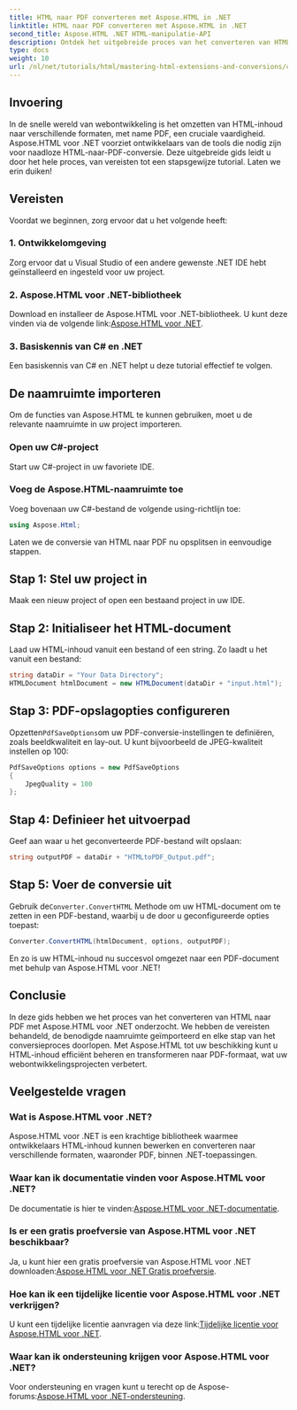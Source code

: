 ```yaml
---
title: HTML naar PDF converteren met Aspose.HTML in .NET
linktitle: HTML naar PDF converteren met Aspose.HTML in .NET
second_title: Aspose.HTML .NET HTML-manipulatie-API
description: Ontdek het uitgebreide proces van het converteren van HTML-inhoud naar PDF met behulp van de krachtige Aspose.HTML voor .NET-bibliotheek. Deze gids biedt ontwikkelaars duidelijke.
type: docs
weight: 10
url: /nl/net/tutorials/html/mastering-html-extensions-and-conversions/converting-html-to-pdf/
---
```

## Invoering

In de snelle wereld van webontwikkeling is het omzetten van HTML-inhoud naar verschillende formaten, met name PDF, een cruciale vaardigheid. Aspose.HTML voor .NET voorziet ontwikkelaars van de tools die nodig zijn voor naadloze HTML-naar-PDF-conversie. Deze uitgebreide gids leidt u door het hele proces, van vereisten tot een stapsgewijze tutorial. Laten we erin duiken!

## Vereisten

Voordat we beginnen, zorg ervoor dat u het volgende heeft:

### 1. Ontwikkelomgeving
Zorg ervoor dat u Visual Studio of een andere gewenste .NET IDE hebt geïnstalleerd en ingesteld voor uw project.

### 2. Aspose.HTML voor .NET-bibliotheek
Download en installeer de Aspose.HTML voor .NET-bibliotheek. U kunt deze vinden via de volgende link:[Aspose.HTML voor .NET](https://releases.aspose.com/html/net/).

### 3. Basiskennis van C# en .NET
Een basiskennis van C# en .NET helpt u deze tutorial effectief te volgen.

## De naamruimte importeren

Om de functies van Aspose.HTML te kunnen gebruiken, moet u de relevante naamruimte in uw project importeren.

### Open uw C#-project
Start uw C#-project in uw favoriete IDE.

### Voeg de Aspose.HTML-naamruimte toe
Voeg bovenaan uw C#-bestand de volgende using-richtlijn toe:

```csharp
using Aspose.Html;
```

Laten we de conversie van HTML naar PDF nu opsplitsen in eenvoudige stappen.

## Stap 1: Stel uw project in
Maak een nieuw project of open een bestaand project in uw IDE.

## Stap 2: Initialiseer het HTML-document
Laad uw HTML-inhoud vanuit een bestand of een string. Zo laadt u het vanuit een bestand:

```csharp
string dataDir = "Your Data Directory";
HTMLDocument htmlDocument = new HTMLDocument(dataDir + "input.html");
```

## Stap 3: PDF-opslagopties configureren
 Opzetten`PdfSaveOptions`om uw PDF-conversie-instellingen te definiëren, zoals beeldkwaliteit en lay-out. U kunt bijvoorbeeld de JPEG-kwaliteit instellen op 100:

```csharp
PdfSaveOptions options = new PdfSaveOptions
{
    JpegQuality = 100
};
```

## Stap 4: Definieer het uitvoerpad
Geef aan waar u het geconverteerde PDF-bestand wilt opslaan:

```csharp
string outputPDF = dataDir + "HTMLtoPDF_Output.pdf";
```

## Stap 5: Voer de conversie uit
 Gebruik de`Converter.ConvertHTML` Methode om uw HTML-document om te zetten in een PDF-bestand, waarbij u de door u geconfigureerde opties toepast:

```csharp
Converter.ConvertHTML(htmlDocument, options, outputPDF);
```

En zo is uw HTML-inhoud nu succesvol omgezet naar een PDF-document met behulp van Aspose.HTML voor .NET!

## Conclusie

In deze gids hebben we het proces van het converteren van HTML naar PDF met Aspose.HTML voor .NET onderzocht. We hebben de vereisten behandeld, de benodigde naamruimte geïmporteerd en elke stap van het conversieproces doorlopen. Met Aspose.HTML tot uw beschikking kunt u HTML-inhoud efficiënt beheren en transformeren naar PDF-formaat, wat uw webontwikkelingsprojecten verbetert.

## Veelgestelde vragen

### Wat is Aspose.HTML voor .NET?
Aspose.HTML voor .NET is een krachtige bibliotheek waarmee ontwikkelaars HTML-inhoud kunnen bewerken en converteren naar verschillende formaten, waaronder PDF, binnen .NET-toepassingen.

### Waar kan ik documentatie vinden voor Aspose.HTML voor .NET?
 De documentatie is hier te vinden:[Aspose.HTML voor .NET-documentatie](https://reference.aspose.com/html/net/).

### Is er een gratis proefversie van Aspose.HTML voor .NET beschikbaar?
 Ja, u kunt hier een gratis proefversie van Aspose.HTML voor .NET downloaden:[Aspose.HTML voor .NET Gratis proefversie](https://releases.aspose.com/).

### Hoe kan ik een tijdelijke licentie voor Aspose.HTML voor .NET verkrijgen?
 U kunt een tijdelijke licentie aanvragen via deze link:[Tijdelijke licentie voor Aspose.HTML voor .NET](https://purchase.conholdate.com/temporary-license/).

### Waar kan ik ondersteuning krijgen voor Aspose.HTML voor .NET?
 Voor ondersteuning en vragen kunt u terecht op de Aspose-forums:[Aspose.HTML voor .NET-ondersteuning](https://forum.aspose.com/).